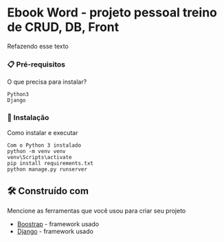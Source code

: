 # Ebook Word - projeto pessoal treino de CRUD, DB, Front

Refazendo esse texto

### 📋 Pré-requisitos

O que precisa para instalar?

```
Python3
Django
```

### 🔧 Instalação

Como instalar e executar

```
Com o Python 3 instalado
python -m venv venv
venv\Scripts\activate
pip install requirements.txt
python manage.py runserver
```

## 🛠️ Construído com

Mencione as ferramentas que você usou para criar seu projeto

-   [Boostrap](https://getbootstrap.com) - framework usado
-   [Django](https://www.djangoproject.com) - framework usado
